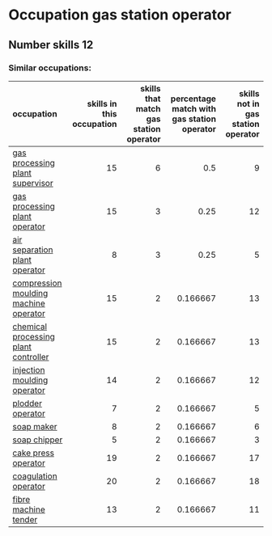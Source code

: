 # Occupation gas station operator
## Number skills 12
### Similar occupations:
| occupation                                                                        |   skills in this occupation |   skills that match gas station operator |   percentage match with gas station operator |   skills not in gas station operator |
|:----------------------------------------------------------------------------------|----------------------------:|-----------------------------------------:|---------------------------------------------:|-------------------------------------:|
| [gas processing plant supervisor](gas_processing_plant_supervisor.md)             |                          15 |                                        6 |                                     0.5      |                                    9 |
| [gas processing plant operator](gas_processing_plant_operator.md)                 |                          15 |                                        3 |                                     0.25     |                                   12 |
| [air separation plant operator](air_separation_plant_operator.md)                 |                           8 |                                        3 |                                     0.25     |                                    5 |
| [compression moulding machine operator](compression_moulding_machine_operator.md) |                          15 |                                        2 |                                     0.166667 |                                   13 |
| [chemical processing plant controller](chemical_processing_plant_controller.md)   |                          15 |                                        2 |                                     0.166667 |                                   13 |
| [injection moulding operator](injection_moulding_operator.md)                     |                          14 |                                        2 |                                     0.166667 |                                   12 |
| [plodder operator](plodder_operator.md)                                           |                           7 |                                        2 |                                     0.166667 |                                    5 |
| [soap maker](soap_maker.md)                                                       |                           8 |                                        2 |                                     0.166667 |                                    6 |
| [soap chipper](soap_chipper.md)                                                   |                           5 |                                        2 |                                     0.166667 |                                    3 |
| [cake press operator](cake_press_operator.md)                                     |                          19 |                                        2 |                                     0.166667 |                                   17 |
| [coagulation operator](coagulation_operator.md)                                   |                          20 |                                        2 |                                     0.166667 |                                   18 |
| [fibre machine tender](fibre_machine_tender.md)                                   |                          13 |                                        2 |                                     0.166667 |                                   11 |

